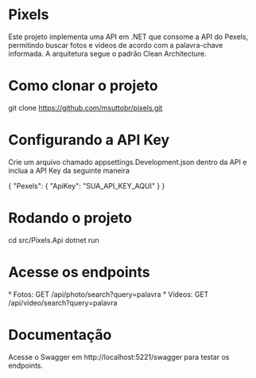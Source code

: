 # Pixels
Este projeto implementa uma API em .NET que consome a API do Pexels, permitindo buscar fotos e vídeos de acordo com a palavra-chave informada. A arquitetura segue o padrão Clean Architecture.

# Como clonar o projeto
git clone https://github.com/msuttobr/pixels.git

# Configurando a API Key
Crie um arquivo chamado appsettings.Development.json dentro da API e inclua a API Key
da seguinte maneira

{
  "Pexels": {
    "ApiKey": "SUA_API_KEY_AQUI"
  }
}

# Rodando o projeto
cd src/Pixels.Api
dotnet run

# Acesse os endpoints
° Fotos: GET /api/photo/search?query=palavra
° Vídeos: GET /api/video/search?query=palavra

# Documentação
Acesse o Swagger em http://localhost:5221/swagger para testar os endpoints.